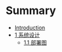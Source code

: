 # Summary

* [Introduction](README.md)
* [1 系统设计](1-xi-tong-she-ji.md)
  * [1.1 部署图](11-bu-shu-tu.md)



